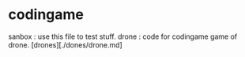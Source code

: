 # codingame

sanbox : use this file to test stuff.
drone : code for codingame game of drone. [drones][./dones/drone.md]
